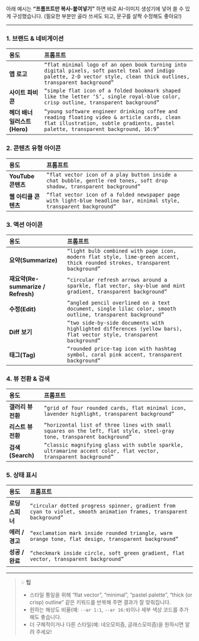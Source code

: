 아래 예시는 **“프롬프트만 복사-붙여넣기”** 하면 바로 AI-이미지 생성기에 넣어 쓸 수 있게 구성했습니다.
(필요한 부분만 골라 쓰셔도 되고, 문구를 살짝 수정해도 좋아요!)

---

### 1. 브랜드 & 네비게이션

| 용도                    | 프롬프트                                                                                                                                                                            |
| :-------------------- | :------------------------------------------------------------------------------------------------------------------------------------------------------------------------------ |
| **앱 로고**              | `“flat minimal logo of an open book turning into digital pixels, soft pastel teal and indigo palette, 2-D vector style, clean thick outlines, transparent background”`          |
| **사이트 파비콘**           | `“simple flat icon of a folded bookmark shaped like the letter ‘S’, single royal-blue color, crisp outline, transparent background”`                                            |
| **헤더 배너 일러스트 (Hero)** | `“young software engineer drinking coffee and reading floating video & article cards, clean flat illustration, subtle gradients, pastel palette, transparent background, 16:9”` |

### 2. 콘텐츠 유형 아이콘

| 용도              | 프롬프트                                                                                                                   |
| :-------------- | :--------------------------------------------------------------------------------------------------------------------- |
| **YouTube 콘텐츠** | `“flat vector icon of a play button inside a chat bubble, gentle red tones, soft drop shadow, transparent background”` |
| **웹 아티클 콘텐츠**   | `“flat vector icon of a folded newspaper page with light-blue headline bar, minimal style, transparent background”`    |

### 3. 액션 아이콘

| 용도                              | 프롬프트                                                                                                                        |
| :------------------------------ | :-------------------------------------------------------------------------------------------------------------------------- |
| **요약(Summarize)**               | `“light bulb combined with page icon, modern flat style, lime-green accent, thick rounded strokes, transparent background”` |
| **재요약(Re-summarize / Refresh)** | `“circular refresh arrows around a sparkle, flat vector, sky-blue and mint gradient, transparent background”`               |
| **수정(Edit)**                    | `“angled pencil overlined on a text document, single lilac color, smooth outline, transparent background”`                  |
| **Diff 보기**                     | `“two side-by-side documents with highlighted differences (yellow bars), flat vector style, transparent background”`        |
| **태그(Tag)**                     | `“rounded price-tag icon with hashtag symbol, coral pink accent, transparent background”`                                   |

### 4. 뷰 전환 & 검색

| 용도             | 프롬프트                                                                                                                   |
| :------------- | :--------------------------------------------------------------------------------------------------------------------- |
| **갤러리 뷰 전환**   | `“grid of four rounded cards, flat minimal icon, lavender highlight, transparent background”`                          |
| **리스트 뷰 전환**   | `“horizontal list of three lines with small squares on the left, flat style, steel-gray tone, transparent background”` |
| **검색(Search)** | `“classic magnifying glass with subtle sparkle, ultramarine accent color, flat vector, transparent background”`        |

### 5. 상태 표시

| 용도          | 프롬프트                                                                                                                |
| :---------- | :------------------------------------------------------------------------------------------------------------------ |
| **로딩 스피너**  | `“circular dotted progress spinner, gradient from cyan to violet, smooth animation frames, transparent background”` |
| **에러 / 경고** | `“exclamation mark inside rounded triangle, warm orange tone, flat design, transparent background”`                 |
| **성공 / 완료** | `“checkmark inside circle, soft green gradient, flat vector, transparent background”`                               |

---

> 💡 **팁**
>
> * 스타일 통일을 위해 “flat vector”, “minimal”, “pastel palette”, “thick (or crisp) outline” 같은 키워드를 반복해 주면 결과가 잘 맞춰집니다.
> * 원하는 해상도 비율(예: `--ar 1:1`, `--ar 16:9`)이나 세부 색상 코드를 추가해도 좋습니다.
> * 더 구체적이거나 다른 스타일(예: 네오모피즘, 글래스모피즘)을 원하시면 알려 주세요!
